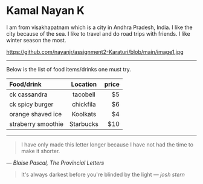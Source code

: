 # Kamal Nayan K
I am from visakhapatnam which is a city in Andhra Pradesh, India. I like the city because of the sea. I like to travel and do road trips with friends. I like winter season the most.


https://github.com/nayanjr/assignment2-Karaturi/blob/main/image1.jpg


----------------------------------------------------------------------------------

Below is the list of food items/drinks one must try.

| Food/drink      | Location    | price    |
| :---            |    :----:   |          ---: |
| ck cassandra          | tacobell       | $5   |
| ck spicy burger       | chickfila        | $6     |
| orange shaved ice       | Koolkats        | $4     |
|straberry smoothie       | Starbucks        | $10   |


--------------------------------------------------------------------------------

>I have only made this letter longer because I have not had the time to make it shorter.

*― Blaise Pascal, The Provincial Letters*


>It's always darkest before you're blinded by the light
*― josh stern*